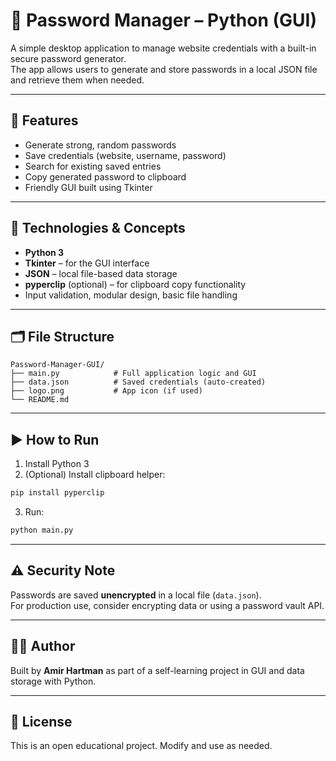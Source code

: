 # 🔐 Password Manager – Python (GUI)

A simple desktop application to manage website credentials with a built-in secure password generator.  
The app allows users to generate and store passwords in a local JSON file and retrieve them when needed.

---

## 🔑 Features

- Generate strong, random passwords
- Save credentials (website, username, password)
- Search for existing saved entries
- Copy generated password to clipboard
- Friendly GUI built using Tkinter

---

## 🧠 Technologies & Concepts

- **Python 3**
- **Tkinter** – for the GUI interface
- **JSON** – local file-based data storage
- **pyperclip** (optional) – for clipboard copy functionality
- Input validation, modular design, basic file handling

---

## 🗂️ File Structure

```
Password-Manager-GUI/
├── main.py            # Full application logic and GUI
├── data.json          # Saved credentials (auto-created)
├── logo.png           # App icon (if used)
└── README.md
```

---

## ▶️ How to Run

1. Install Python 3  
2. (Optional) Install clipboard helper:
```bash
pip install pyperclip
```

3. Run:
```bash
python main.py
```

---

## ⚠️ Security Note

Passwords are saved **unencrypted** in a local file (`data.json`).  
For production use, consider encrypting data or using a password vault API.

---

## 🙋‍♂️ Author

Built by **Amir Hartman** as part of a self-learning project in GUI and data storage with Python.

---

## 🧾 License

This is an open educational project. Modify and use as needed.

